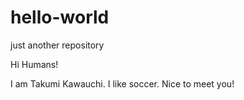 # hello-world
just another repository

Hi Humans!

I am Takumi Kawauchi. I like soccer.
Nice to meet you!
